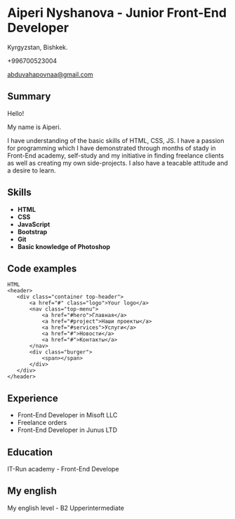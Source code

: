 # Aiperi Nyshanova - Junior Front-End Developer                                      
Kyrgyzstan, Bishkek.

+996700523004

abduvahapovnaa@gmail.com


## Summary

Hello!

My name is Aiperi.

I have understanding of the basic skills of HTML, CSS, JS. I have a passion for programming which I have demonstrated through months of stady in Front-End academy, self-study and my initiative in finding freelance clients as well as creating my own side-projects. I also have a teacable attitude and a desire to learn.


## Skills
 * **HTML**                                        
 * **CSS**
 * **JavaScript**
 * **Bootstrap**
 * **Git**
 * **Basic knowledge of Photoshop**
 
 ## Code examples
 ```
 HTML
 <header>
    <div class="container top-header">
        <a href="#" class="logo">Your logo</a>
        <nav class="top-menu">
            <a href="#hero">Главная</a>
            <a href="#project">Наши проекты</a>
            <a href="#services">Услуги</a>
            <a href="#">Новости</a>
            <a href="#">Контакты</a>
        </nav>
        <div class="burger">
            <span></span>
        </div>
    </div>
</header>
```

## Experience
* Front-End Developer in Misoft LLC
* Freelance orders
* Front-End Developer in Junus LTD

## Education
IT-Run academy - Front-End Develope

## My english
 My english level - B2 Upperintermediate
 
